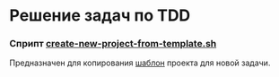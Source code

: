 # Решение задач по TDD

### Сприпт [create-new-project-from-template.sh](./create-new-project-from-template.sh)

Предназначен для копирования [шаблон](./template) проекта для новой задачи.


